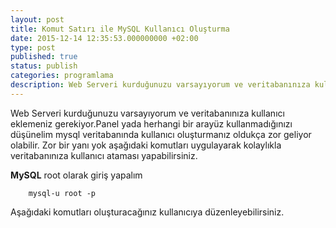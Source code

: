 ```yaml
---
layout: post
title: Komut Satırı ile MySQL Kullanıcı Oluşturma
date: 2015-12-14 12:35:53.000000000 +02:00
type: post
published: true
status: publish
categories: programlama
description: Web Serveri kurduğunuzu varsayıyorum ve veritabanınıza kullanıcı eklemeniz gerekiyor.Panel yada herhangi bir arayüz kullanmadığınızı düşünelim
---
```


Web Serveri kurduğunuzu varsayıyorum ve veritabanınıza kullanıcı eklemeniz gerekiyor.Panel yada herhangi bir arayüz kullanmadığınızı düşünelim mysql veritabanında kullanıcı oluşturmanız oldukça zor geliyor olabilir. Zor bir yanı yok aşağıdaki komutları uygulayarak kolaylıkla veritabanınıza kullanıcı ataması yapabilirsiniz.

**MySQL** root olarak giriş yapalım

```
    mysql-u root -p
```

Aşağıdaki komutları oluşturacağınız kullanıcıya düzenleyebilirsiniz.


<script src="https://gist.github.com/MertcanGokgoz/51b147e8f42ab40bfa8b.js"></script>
